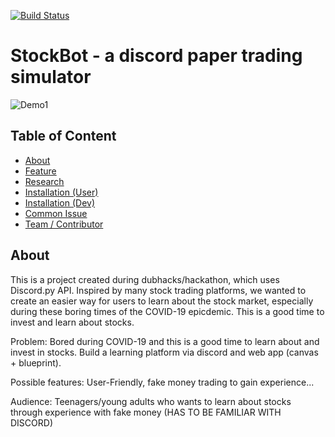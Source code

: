 [![Build Status](https://travis-ci.com/nguyenkevins/nitrogen.svg?branch=master)](https://travis-ci.com/nguyenkevins/nitrogen)
# StockBot -  a discord paper trading simulator

![Demo1](https://github.com/nguyenkevins/StockBot-Discord/blob/main/StockBot-Discord.png)

## Table of Content
- [About](#heading)
- [Feature](#heading-1)
- [Research](#heading-2)
- [Installation (User)](#heading-3)
- [Installation (Dev)](#heading-4)
- [Common Issue](#heading-5)
- [Team / Contributor](#heading-6)

## About
This is a project created during dubhacks/hackathon, which uses Discord.py API. Inspired by many stock trading platforms, we wanted to create an easier way for users to learn about the stock market, especially during these boring times of the COVID-19 epicdemic. This is a good time to invest and learn about stocks.

Problem: Bored during COVID-19 and this is a good time to learn about and invest in stocks. Build a learning platform via discord and web app (canvas + blueprint). 

Possible features: User-Friendly, fake money trading to gain experience... 

Audience: Teenagers/young adults who wants to learn about stocks through experience with fake money (HAS TO BE FAMILIAR WITH DISCORD) 
